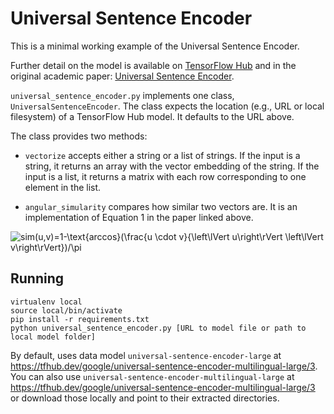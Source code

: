 # Universal Sentence Encoder

This is a minimal working example of the Universal Sentence Encoder.

Further detail on the model is available on
[TensorFlow Hub](https://tfhub.dev/google/universal-sentence-encoder-large/5)
and in the original academic paper:
[Universal Sentence Encoder](https://arxiv.org/pdf/1803.11175.pdf).

`universal_sentence_encoder.py` implements one class, `UniversalSentenceEncoder`.
The class expects the location (e.g., URL or local filesystem) of a
TensorFlow Hub model. It defaults to the URL above.

The class provides two methods:
* `vectorize` accepts either a string or a list of strings.
 If the input is a string, it returns an array with the vector embedding of the string.
 If the input is a list, it returns a matrix with  each row corresponding to one element in the list.

* `angular_simularity` compares how similar two vectors are.
 It is an implementation of Equation 1 in the paper linked above.

![sim(u,v)=1-\text{arccos}(\frac{u \cdot v}{\left\lVert u\right\rVert \left\lVert v\right\rVert})/\pi](https://render.githubusercontent.com/render/math?math=sim(u%2Cv)%3D1-%5Ctext%7Barccos%7D(%5Cfrac%7Bu%20%5Ccdot%20v%7D%7B%5Cleft%5ClVert%20u%5Cright%5CrVert%20%5Cleft%5ClVert%20v%5Cright%5CrVert%7D)%2F%5Cpi)

## Running
```
virtualenv local
source local/bin/activate
pip install -r requirements.txt
python universal_sentence_encoder.py [URL to model file or path to local model folder]
```

By default, uses data model `universal-sentence-encoder-large` at https://tfhub.dev/google/universal-sentence-encoder-multilingual-large/3. You can also use `universal-sentence-encoder-multilingual-large` at https://tfhub.dev/google/universal-sentence-encoder-multilingual-large/3 or download those locally and point to their extracted directories.

